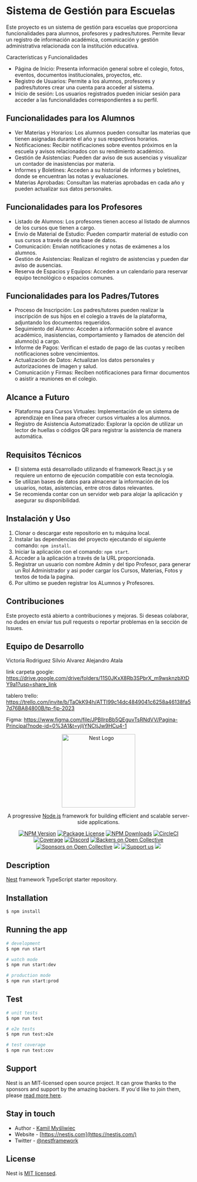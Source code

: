 # Sistema de Gestión para Escuelas

Este proyecto es un sistema de gestión para escuelas que proporciona funcionalidades para alumnos, profesores y padres/tutores. Permite llevar un registro de información académica, comunicación y gestión administrativa relacionada con la institución educativa.

Características y Funcionalidades

- Página de Inicio: Presenta información general sobre el colegio, fotos, eventos, documentos institucionales, proyectos, etc.
- Registro de Usuarios: Permite a los alumnos, profesores y padres/tutores crear una cuenta para acceder al sistema.
- Inicio de sesión: Los usuarios registrados pueden iniciar sesión para acceder a las funcionalidades correspondientes a su perfil.

## Funcionalidades para los Alumnos
- Ver Materias y Horarios: Los alumnos pueden consultar las materias que tienen asignadas durante el año y sus respectivos horarios.
- Notificaciones: Recibir notificaciones sobre eventos próximos en la escuela y avisos relacionados con su rendimiento académico.
- Gestión de Asistencias: Pueden dar aviso de sus ausencias y visualizar un contador de inasistencias por materia.
- Informes y Boletines: Acceden a su historial de informes y boletines, donde se encuentran las notas y evaluaciones.
- Materias Aprobadas: Consultan las materias aprobadas en cada año y pueden actualizar sus datos personales.

## Funcionalidades para los Profesores

- Listado de Alumnos: Los profesores tienen acceso al listado de alumnos de los cursos que tienen a cargo.
- Envío de Material de Estudio: Pueden compartir material de estudio con sus cursos a través de una base de datos.
- Comunicación: Envían notificaciones y notas de exámenes a los alumnos.
- Gestión de Asistencias: Realizan el registro de asistencias y pueden dar aviso de ausencias.
- Reserva de Espacios y Equipos: Acceden a un calendario para reservar equipo tecnológico o espacios comunes.



## Funcionalidades para los Padres/Tutores

- Proceso de Inscripción: Los padres/tutores pueden realizar la inscripción de sus hijos en el colegio a través de la plataforma, adjuntando los documentos requeridos.
- Seguimiento del Alumno: Acceden a información sobre el avance académico, inasistencias, comportamiento y llamados de atención del alumno(s) a cargo.
- Informe de Pagos: Verifican el estado de pago de las cuotas y reciben notificaciones sobre vencimientos.
- Actualización de Datos: Actualizan los datos personales y autorizaciones de imagen y salud.
- Comunicación y Firmas: Reciben notificaciones para firmar documentos o asistir a reuniones en el colegio.

## Alcance a Futuro

- Plataforma para Cursos Virtuales: Implementación de un sistema de aprendizaje en línea para ofrecer cursos virtuales a los alumnos.
- Registro de Asistencia Automatizado: Explorar la opción de utilizar un lector de huellas o códigos QR para registrar la asistencia de manera automática.

## Requisitos Técnicos

- El sistema está desarrollado utilizando el framework React.js y se requiere un entorno de ejecución compatible con esta tecnología.
- Se utilizan bases de datos para almacenar la información de los usuarios, notas, asistencias, entre otros datos relevantes.
- Se recomienda contar con un servidor web para alojar la aplicación y asegurar su disponibilidad.

## Instalación y Uso
1. Clonar o descargar este repositorio en tu máquina local.
2. Instalar las dependencias del proyecto ejecutando el siguiente comando: `npm install`.
3. Iniciar la aplicación con el comando: `npm start`.
4. Acceder a la aplicación a través de la URL proporcionada.
5. Registrar un usuario con nombre Admin y del tipo Profesor, para generar un Rol Administrador y asi poder cargar los Cursos, Materias, Fotos y textos de toda la pagina.
6. Por ultimo se pueden registrar los ALumnos y Profesores.

## Contribuciones

Este proyecto está abierto a contribuciones y mejoras. Si deseas colaborar, no dudes en enviar tus pull requests o reportar problemas en la sección de Issues.

## Equipo de Desarrollo

Victoria Rodriguez
Silvio Alvarez
Alejandro Atala

link carpeta google: https://drive.google.com/drive/folders/11S0JKxX8Rb3SPbrX_m9wsknzbXtDY9a1?usp=share_link


tablero trello: https://trello.com/invite/b/TaOkK94h/ATTI99c14dc4849041c6258a46138fa57d76BA84800B/tp-fip-2023


Figma:  https://www.figma.com/file/JPBIlrpBb5QEguvTsRNdVV/Pagina-Principal?node-id=0%3A1&t=yjIjYNCtjJw9HCu4-1

     

<p align="center">
  <a href="http://nestjs.com/" target="blank"><img src="https://nestjs.com/img/logo-small.svg" width="200" alt="Nest Logo" /></a>
</p>

[circleci-image]: https://img.shields.io/circleci/build/github/nestjs/nest/master?token=abc123def456
[circleci-url]: https://circleci.com/gh/nestjs/nest

  <p align="center">A progressive <a href="http://nodejs.org" target="_blank">Node.js</a> framework for building efficient and scalable server-side applications.</p>
    <p align="center">
<a href="https://www.npmjs.com/~nestjscore" target="_blank"><img src="https://img.shields.io/npm/v/@nestjs/core.svg" alt="NPM Version" /></a>
<a href="https://www.npmjs.com/~nestjscore" target="_blank"><img src="https://img.shields.io/npm/l/@nestjs/core.svg" alt="Package License" /></a>
<a href="https://www.npmjs.com/~nestjscore" target="_blank"><img src="https://img.shields.io/npm/dm/@nestjs/common.svg" alt="NPM Downloads" /></a>
<a href="https://circleci.com/gh/nestjs/nest" target="_blank"><img src="https://img.shields.io/circleci/build/github/nestjs/nest/master" alt="CircleCI" /></a>
<a href="https://coveralls.io/github/nestjs/nest?branch=master" target="_blank"><img src="https://coveralls.io/repos/github/nestjs/nest/badge.svg?branch=master#9" alt="Coverage" /></a>
<a href="https://discord.gg/G7Qnnhy" target="_blank"><img src="https://img.shields.io/badge/discord-online-brightgreen.svg" alt="Discord"/></a>
<a href="https://opencollective.com/nest#backer" target="_blank"><img src="https://opencollective.com/nest/backers/badge.svg" alt="Backers on Open Collective" /></a>
<a href="https://opencollective.com/nest#sponsor" target="_blank"><img src="https://opencollective.com/nest/sponsors/badge.svg" alt="Sponsors on Open Collective" /></a>
  <a href="https://paypal.me/kamilmysliwiec" target="_blank"><img src="https://img.shields.io/badge/Donate-PayPal-ff3f59.svg"/></a>
    <a href="https://opencollective.com/nest#sponsor"  target="_blank"><img src="https://img.shields.io/badge/Support%20us-Open%20Collective-41B883.svg" alt="Support us"></a>
  <a href="https://twitter.com/nestframework" target="_blank"><img src="https://img.shields.io/twitter/follow/nestframework.svg?style=social&label=Follow"></a>
</p>
  <!--[![Backers on Open Collective](https://opencollective.com/nest/backers/badge.svg)](https://opencollective.com/nest#backer)
  [![Sponsors on Open Collective](https://opencollective.com/nest/sponsors/badge.svg)](https://opencollective.com/nest#sponsor)-->

## Description

[Nest](https://github.com/nestjs/nest) framework TypeScript starter repository.

## Installation

```bash
$ npm install
```

## Running the app

```bash
# development
$ npm run start

# watch mode
$ npm run start:dev

# production mode
$ npm run start:prod
```

## Test

```bash
# unit tests
$ npm run test

# e2e tests
$ npm run test:e2e

# test coverage
$ npm run test:cov
```

## Support

Nest is an MIT-licensed open source project. It can grow thanks to the sponsors and support by the amazing backers. If you'd like to join them, please [read more here](https://docs.nestjs.com/support).

## Stay in touch

- Author - [Kamil Myśliwiec](https://kamilmysliwiec.com)
- Website - [https://nestjs.com](https://nestjs.com/)
- Twitter - [@nestframework](https://twitter.com/nestframework)

## License

Nest is [MIT licensed](LICENSE).

